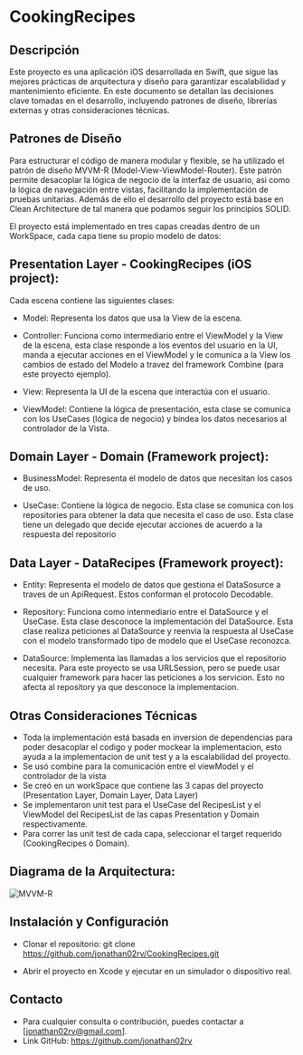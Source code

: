 # CookingRecipes

## Descripción

Este proyecto es una aplicación iOS desarrollada en Swift, que sigue las mejores prácticas de arquitectura y diseño para garantizar escalabilidad y mantenimiento eficiente. En este documento se detallan las decisiones clave tomadas en el desarrollo, incluyendo patrones de diseño, librerías externas y otras consideraciones técnicas.

## Patrones de Diseño

Para estructurar el código de manera modular y flexible, se ha utilizado el patrón de diseño MVVM-R (Model-View-ViewModel-Router). Este patrón permite desacoplar la lógica de negocio de la interfaz de usuario, asi como la lógica de navegación entre vistas, facilitando la implementación de pruebas unitarias. Además de ello el desarrollo del proyecto está base en Clean Architecture de tal manera que podamos seguir los principios SOLID.

El proyecto está implementado en tres capas creadas dentro de un WorkSpace, cada capa tiene su propio modelo de datos:

Presentation Layer - CookingRecipes (iOS project):
--------------------------------------------------

Cada escena contiene las siguientes clases:

* Model: Representa los datos que usa la View de la escena.

* Controller: Funciona como intermediario entre el ViewModel y la View de la escena, esta clase responde a los eventos del usuario en la UI, manda a ejecutar acciones en el ViewModel y le comunica a la View los cambios de estado del Modelo a travez del framework Combine (para este proyecto ejemplo).

* View: Representa la UI de la escena que interactúa con el usuario.

* ViewModel: Contiene la lógica de presentación, esta clase se comunica con los UseCases (lógica de negocio) y bindea los datos necesarios al controlador de la Vista.


Domain Layer - Domain (Framework project):
------------------------------------------

* BusinessModel: Representa el modelo de datos que necesitan los casos de uso.

* UseCase: Contiene la lógica de negocio. Esta clase se comunica con los repositories para obtener la data que necesita el caso de uso. Esta clase tiene un delegado que decide ejecutar acciones de acuerdo a la respuesta del repositorio


Data Layer - DataRecipes (Framework proyect):
---------------------------------------------

* Entity: Representa el modelo de datos que gestiona el DataSosurce a traves de un ApiRequest. Estos conforman el protocolo Decodable.

* Repository: Funciona como intermediario entre el DataSource y el UseCase. Esta clase desconoce la implementación del DataSource. Esta clase realiza peticiones al DataSource y reenvia la respuesta al UseCase con el modelo transformado tipo de modelo que el UseCase reconozca.

* DataSource: Implementa las llamadas a los servicios que el repositorio necesita. Para este proyecto se usa URLSession, pero se puede usar cualquier framework para hacer las peticiones a los servicion. Esto no afecta al repository ya que desconoce la implementacion.

## Otras Consideraciones Técnicas

* Toda la implementación está basada en inversion de dependencias para poder desacoplar el codigo y poder mockear la implementacion, esto ayuda a la implementacion de unit test y a la escalabilidad del proyecto.
* Se usó combine para la comunicación entre el viewModel y el controlador de la vista
* Se creó en un workSpace que contiene las 3 capas del proyecto (Presentation Layer, Domain Layer, Data Layer)
* Se implementaron unit test para el UseCase del RecipesList y el ViewModel del RecipesList de las capas Presentation y Domain respectivamente.
* Para correr las unit test de cada capa, seleccionar el target requerido (CookingRecipes ó Domain).

## Diagrama de la Arquitectura:


![MVVM-R](https://github.com/user-attachments/assets/3a7a8ed4-9816-4517-8acc-cc4a9d2b5fda)


## Instalación y Configuración

* Clonar el repositorio:
git clone https://github.com/jonathan02rv/CookingRecipes.git

* Abrir el proyecto en Xcode y ejecutar en un simulador o dispositivo real.

## Contacto

* Para cualquier consulta o contribución, puedes contactar a [jonathan02rv@gmail.com].
* Link GitHub: https://github.com/jonathan02rv
